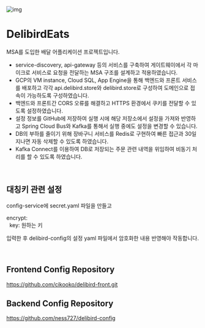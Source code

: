 ![img](https://img1.daumcdn.net/thumb/R1280x0/?scode=mtistory2&fname=https%3A%2F%2Fblog.kakaocdn.net%2Fdn%2FJFStr%2FbtsIkZ4uRMU%2FocxYHF53fFRmj9lnXQAGBK%2Fimg.png)

DelibirdEats
==========
MSA를 도입한 배달 어플리케이션 프로젝트입니다.

- service-discovery, api-gateway 등의 서비스를 구축하여 게이트웨이에서 각 마이크로 서비스로 요청을 전달하는 MSA 구조를 설계하고 적용하였습니다.
- GCP의 VM instance, Cloud SQL, App Engine을 통해 백엔드와 프론트 서비스를 배포하고 각각 api.delibird.store와 delibird.store로 구성하여 도메인으로 접속이 가능하도록 구성하였습니다.
- 백엔드와 프론트간 CORS 오류를 해결하고 HTTPS 환경에서 쿠키를 전달할 수 있도록 설정하였습니다.
- 설정 정보를 GitHub에 저장하여 실행 시에 해당 저장소에서 설정을 가져와 반영하고 Spring Cloud Bus와 Kafka를 통해서 실행 중에도 설정을 변경할 수 있습니다.
- DB의 부하를 줄이기 위해 장바구니 서비스를 Redis로 구현하여 빠른 접근과 30일 지나면 자동 삭제할 수 있도록 하였습니다.
- Kafka Connect를 이용하여 DB로 저장되는 주문 관련 내역을 위임하여 비동기 처리를 할 수 있도록 하였습니다.

<br/>

대칭키 관련 설정
--------
config-service에 secret.yaml 파일을 만들고

encrypt:<br/>
&nbsp;&nbsp;key: 원하는 키

입력한 후 delibird-config의 설정 yaml 파일에서 암호화한 내용 반영해야 작동합니다.

<br/>

Frontend Config Repository<br/>
--------
https://github.com/cikooko/delibird-front.git

Backend Config Repository<br/>
--------
https://github.com/ness727/delibird-config
